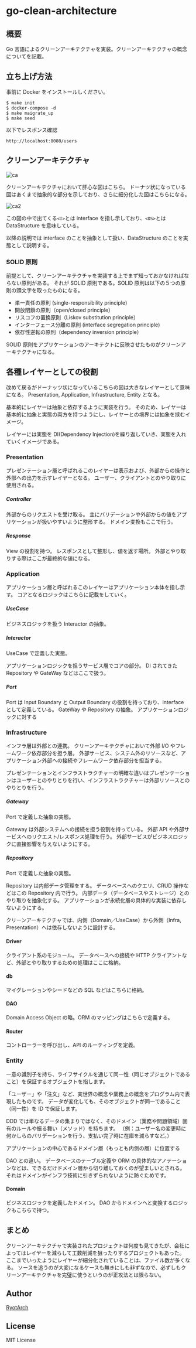 # go-clean-architecture

## 概要

Go 言語によるクリーンアーキテクチャを実装。クリーンアーキテクチャの概念についてを記載。

## 立ち上げ方法

事前に Docker をインストールしください。

```
$ make init
$ docker-compose -d
$ make maigrate_up
$ make seed
```

以下でレスポンス確認
```
http://localhost:8080/users
```

## クリーンアーキテクチャ

![ca](https://github.com/Restoration/go-clean-architecture/blob/main/docs/images/ca.jpg "クリーンアーキテクチャ")

クリーンアーキテクチャにおいて肝心な図はこちら。
ドーナツ状になっている図はあくまで抽象的な部分を示しており、さらに細分化した図はこちらになる。

![ca2](https://github.com/Restoration/go-clean-architecture/blob/main/docs/images/ca-2.jpg "クリーンアーキテクチャ")

この図の中で出てくる`<I>`とは interface を指し示しており、`<DS>`とは DataStructure を意味している。

以降の説明では interface のことを抽象として扱い、DataStructure のことを実態として説明する。

### SOLID 原則

前提として、クリーンアーキテクチャを実装する上でまず知っておかなければならない原則がある。
それが SOLID 原則である。SOLID 原則は以下の５つの原則の頭文字を取ったものになる。

- 単一責任の原則 (single-responsibility principle)
- 開放閉鎖の原則（open/closed principle）
- リスコフの置換原則（Liskov substitution principle）
- インターフェース分離の原則 (interface segregation principle)
- 依存性逆転の原則（dependency inversion principle）

SOLID 原則をアプリケーションのアーキテクトに反映させたものがクリーンアーキテクチャになる。

## 各種レイヤーとしての役割

改めて戻るがドーナッツ状になっているこちらの図は大きなレイヤーとして意味になる。
Presentation, Application, Infrastructure, Entity となる。

基本的にレイヤーは抽象と依存するように実装を行う。
そのため、レイヤーは基本的に抽象と実態の両方を持つようにし、レイヤーとの境界には抽象を挟むイメージ。

レイヤーには実態を DI(Dependency Injection)を繰り返していき、実態を入れていくイメージである。

### Presentation

プレゼンテーション層と呼ばれるこのレイヤーは表示および、外部からの操作と外部への出力を示すレイヤーとなる。
ユーザー、クライアントとのやり取りに使用される。

##### Controller

外部からのリクエストを受け取る。
主にバリデーションや外部からの値をアプリケーションが扱いやすいように整形する。
ドメイン変換もここで行う。

##### Response

View の役割を持つ。
レスポンスとして整形し、値を返す場所。
外部とやり取りする際はここが最終的な値になる。

### Application

アプリケーション層と呼ばれるこのレイヤーはアプリケーション本体を指し示す。
コアとなるロジックはこちらに記載をしていく。

##### UseCase

ビジネスロジックを扱う Interactor の抽象。

##### Interactor

UseCase で定義した実態。

アプリケーションロジックを担うサービス層でコアの部分。
DI されてきた Repository や GateWay などはここで扱う。

##### Port

Port は Input Boundary と Output Boundary の役割を持っており、interface として定義している。
GateWay や Repository の抽象。
アプリケーションロジックに対する

### Infrastructure

インフラ層は外部との連携。
クリーンアーキテクチャにおいて外部 I/O やフレームワーク依存部分を担う層。
外部サービス、システム外のリソースなど、アプリケーション外部への接続やフレームワーク依存部分を担当する。

プレゼンテーションとインフラストラクチャーの明確な違いはプレゼンテーションはユーザーとのやりとりを行い、インフラストラクチャーは外部リソースとのやりとりを行う。

##### Gateway

Port で定義した抽象の実態。

Gateway は外部システムへの接続を担う役割を持っている。
外部 API や外部サービスへのリクエスト/レスポンス処理を行う。
外部サービスがビジネスロジックに直接影響を与えないようにする。

##### Repository

Port で定義した抽象の実態。

Repository は内部データ管理をする。
データベースへのクエリ、CRUD 操作などはこの Repository 内で行う。
内部データ（データベースやストレージ）とのやり取りを抽象化する。
アプリケーションが永続化層の具体的な実装に依存しないようにする。

クリーンアーキテクチャでは、内側（Domain／UseCase）から外側（Infra, Presentation）へは依存しないように設計する。

#### Driver

クライアント系のモジュール。
データベースへの接続や HTTP クライアントなど、外部とやり取りするための処理はここに格納。

#### db

マイグレーションやシードなどの SQL などはこちらに格納。

#### DAO

Domain Access Object の略。ORM のマッピングはこちらで定義する。

#### Router

コントローラーを呼び出し、API のルーティングを定義。

### Entity

一意の識別子を持ち、ライフサイクルを通じて同一性（同じオブジェクトであること）を保証するオブジェクトを指します。

「ユーザー」や「注文」など、実世界の概念や業務上の概念をプログラム内で表現したものです。
データが変化しても、そのオブジェクトが同一であること（同一性）を ID で保証します。

DDD では単なるデータの集まりではなく、そのドメイン（業務や問題領域）固有のルールや振る舞い（メソッド）を持ちます。
（例：ユーザー名の変更時に何かしらのバリデーションを行う、支払い完了時に在庫を減らすなど。）

アプリケーションの中心であるドメイン層（もっとも内側の層）に位置する

DAO との違い。
データベースのテーブル定義や ORM の具体的なアノテーションなどは、できるだけドメイン層から切り離しておくのが望ましいとされる。
それはドメインがインフラ技術に引きずられないように防ぐためです。

#### Domain

ビジネスロジックを定義したドメイン。
DAO からドメインへと変換するロジックもこちらで持つ。

## まとめ

クリーンアーキテクチャで実装されたプロジェクトは何度も見てきたが、会社によってはレイヤーを減らして工数削減を狙ったりするプロジェクトもあった。
ここまでいったようにレイヤーが細分化されていることは、ファイル数が多くなる。
ソースを追うのが大変になるケースも無きにしも非ずなので、必ずしもクリーンアーキテクチャを完璧に使うというのが正攻法とは限らない。

## Author

[RyotArch](https://www.developer-ryota.com/)

## License

MIT License
